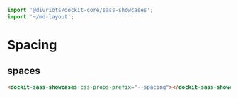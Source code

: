 ```js script
import '@divriots/dockit-core/sass-showcases';
import '~/md-layout';
```

# Spacing

## spaces

```html story
<dockit-sass-showcases css-props-prefix="--spacing"></dockit-sass-showcases>
```
